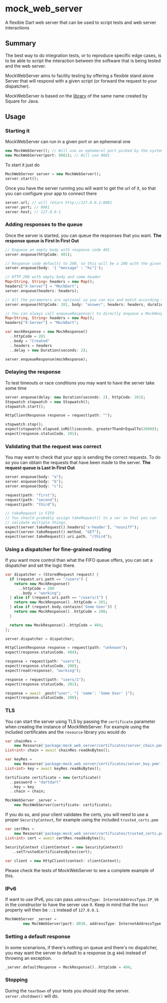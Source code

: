 # mock_web_server
A flexible Dart web server that can be used to script tests and web server interactions

## Summary

The best way to do integration tests, or to reproduce specific edge cases, is to
be able to script the interaction between the software that is being tested and the
web server.

MockWebServer aims to facility testing by offering a flexible stand alone
Server that will respond with a given script (or forward the request to your dispatcher).

MockWebServer is based on the 
[library](https://github.com/square/okhttp/tree/master/mockwebserver) 
of the same name created by Square for Java.

## Usage

### Starting it
MockWebServer can run in a given port or an ephemeral one
```dart
new MockWebServer(); // Will use an ephemeral port picked by the system
new MockWebServer(port: 8081); // Will use 8081
```

To start it just do
```dart
MockWebServer server = new MockWebServer();
server.start();
```

Once you have the server running you will want to get the url of it, so that you can
configure your app to connect there

```dart
server.url; // will return http://127.0.0.1:8081
server.port; // 8081
server.host; // 127.0.0.1
```

### Adding responses to the queue
Once the server is started, you can queue the responses that you want. **The response queue is 
First In First Out**

```dart
// Enqueue an empty body with response code 401
server.enqueue(httpCode: 401);

// Response code defaults to 200, so this will be a 200 with the given json as the body
server.enqueue(body: '{ "message" : "hi"}');

// HTTP 200 with empty body and some header
Map<String, String> headers = new Map();
headers["X-Server"] = "MockDart";
server.enqueue(headers: headers);

// All the parameters are optional so you can mix and match according to what you need
server.enqueue(httpCode: 201, body: "answer", headers: headers, duration: duration);

// You can always call enqueueResponse() to directly enqueue a MockResponse
Map<String, String> headers = new Map();
headers["X-Server"] = "MockDart";

var mockResponse = new MockResponse()
  ..httpCode = 201
  ..body = "Created"
  ..headers = headers
  ..delay = new Duration(seconds: 2);

server.enqueueResponse(mockResponse);
```

### Delaying the response
To test timeouts or race conditions you may want to have the server take some time

```dart
server.enqueue(delay: new Duration(seconds: 2), httpCode: 201);
Stopwatch stopwatch = new Stopwatch();
stopwatch.start();

HttpClientResponse response = request(path: "");

stopwatch.stop();
expect(stopwatch.elapsed.inMilliseconds, greaterThanOrEqualTo(2000));
expect(response.statusCode, 201);
```

### Validating that the request was correct
You may want to check that your app is sending the correct requests. To do so you can obtain the
requests that have been made to the server. **The request queue is Last In First Out**

```dart
server.enqueue(body: "a");
server.enqueue(body: "b");
server.enqueue(body: "c");

request(path: "first");
request(path: "second");
request(path: "third");

// takeRequest is FIFO
// You should probably assign takeRequest() to a var so that you can 
// validate multiple things.
expect(server.takeRequest().headers['x-header'], "nosniff");
expect(server.takeRequest().method, "GET");
expect(server.takeRequest().uri.path, "/third");
```

### Using a dispatcher for fine-grained routing

If you want more control than what the FIFO queue offers, you can set a dispatcher and set 
the logic there.

```dart
var dispatcher = (StoredRequest request) {
  if (request.uri.path == "/users") {
    return new MockResponse()
      ..httpCode = 200
      ..body = "working";
  } else if (request.uri.path == "/users/1") {
    return new MockResponse()..httpCode = 201;
  } else if (request.body.contains('Some User')) {
    return new MockResponse()..httpCode = 200;
  }

  return new MockResponse()..httpCode = 404;
};

server.dispatcher = dispatcher;

HttpClientResponse response = request(path: "unknown");
expect(response.statusCode, 404);

response = request(path: "users");
expect(response.statusCode, 200);
expect(read(response), "working");

response = request(path: "users/1");
expect(response.statusCode, 201);

response = await _post("user", "{ 'name': 'Some User' }");
expect(response.statusCode, 200);
```

### TLS
You can start the server using TLS by passing the `certificate` parameter 
when creating the instance of MockWebServer. For example using the included certificates and the
`resource` library you would do

```dart
var chainRes =
    new Resource('package:mock_web_server/certificates/server_chain.pem');
List<int> chain = await chainRes.readAsBytes();

var keyRes =
    new Resource('package:mock_web_server/certificates/server_key.pem');
List<int> key = await keyRes.readAsBytes();

Certificate certificate = new Certificate()
  ..password = "dartdart"
  ..key = key
  ..chain = chain;

MockWebServer _server =
    new MockWebServer(certificate: certificate);
```

If you do so, and your client validates the certs, you will need to use a
proper `SecurityContext`, for example using the included `trusted_certs.pem`

```dart
var certRes =
    new Resource('package:mock_web_server/certificates/trusted_certs.pem');
List<int> cert = await certRes.readAsBytes();

SecurityContext clientContext = new SecurityContext()
   ..setTrustedCertificatesBytes(cert);
    
var client = new HttpClient(context: clientContext);

```  

Please check the tests of MockWebServer to see a complete example of this.

### IPv6
If want to use IPv6, you can pass `addressType: InternetAddressType.IP_V6` in the 
constructor to have the server use it. Keep in mind that the `host` property 
will then be `::1` instead of `127.0.0.1`.  

```dart
MockWebServer _server =
        new MockWebServer(port: 8030, addressType: InternetAddressType.IP_V6);

```

### Setting a default response
In some scenarions, if there's nothing on queue and there's no dispatcher, you
may want the server to default to a response (e.g `404`) instead of throwing an
exception.

```dart
_server.defaultResponse = MockResponse()..httpCode = 404;
```

### Stopping
During the `tearDown` of your tests you should stop the server. `server.shutdown()` will do.
